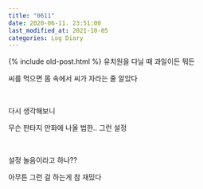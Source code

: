 ```yaml
---
title: "0611"
date: 2020-06-11. 23:51:00
last_modified_at: 2021-10-05
categories: Log Diary
---
```

{% include old-post.html %}
유치원을 다닐 때 과일이든 뭐든

씨를 먹으면 몸 속에서 씨가 자라는 줄 알았다

​

다시 생각해보니

무슨 판타지 만화에 나올 법한.. 그런 설정

​

설정 놀음이라고 하나??

아무튼 그런 걸 하는게 참 재밌다